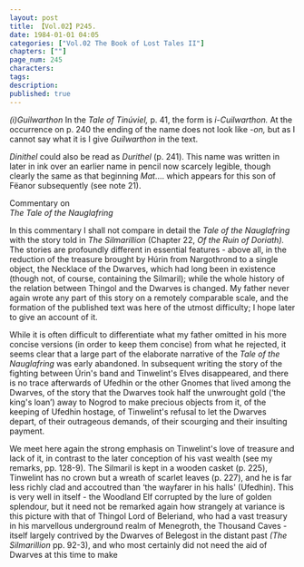 ```yaml
---
layout: post
title: 【Vol.02】P245.
date: 1984-01-01 04:05
categories: ["Vol.02 The Book of Lost Tales II"]
chapters: [""]
page_num: 245
characters: 
tags: 
description: 
published: true
---
```


<p style="text-indent: 0;">
<I>(i)Guilwarthon       </I>In the <I>Tale of Tinúviel, </I>p. 41, the form is <I>i-Cuilwarthon. </I>At the occurrence on p. 240 the ending of the name does not look like <I>-on, </I>but as I cannot say what it is I give <I>Guilwarthon </I>in the text.
</p>

<I>Dinithel </I>could also be read as <I>Durithel </I>(p. 241). This name was written in later in ink over an earlier name in pencil now scarcely legible, though clearly the same as that beginning <I>Mat</I>.... which appears for this son of Fëanor subsequently (see note 21).

Commentary on<BR><I>The Tale of the Nauglafring</I>

In this commentary I shall not compare in detail the <I>Tale of the Nauglafring </I>with the story told in <I>The Silmarillion </I>(Chapter 22, <I>Of the Ruin of Doriath). </I>The stories are profoundly different in essential features - above all, in the reduction of the treasure brought by Húrin from Nargothrond to a single object, the Necklace of the Dwarves, which had long been in existence (though not, of course, containing the Silmaril); while the whole history of the relation between Thingol and the Dwarves is changed. My father never again wrote any part of this story on a remotely comparable scale, and the formation of the published text was here of the utmost difficulty; I hope later to give an account of it.

While it is often difficult to differentiate what my father omitted in his more concise versions (in order to keep them concise) from what he rejected, it seems clear that a large part of the elaborate narrative of the <I>Tale of the Nauglafring </I>was early abandoned. In subsequent writing the story of the fighting between Úrin's band and Tinwelint's Elves disappeared, and there is no trace afterwards of Ufedhin or the other Gnomes that lived among the Dwarves, of the story that the Dwarves took half the unwrought gold (‘the king's loan’) away to Nogrod to make precious objects from it, of the keeping of Ufedhin hostage, of Tinwelint's refusal to let the Dwarves depart, of their outrageous demands, of their scourging and their insulting payment.

We meet here again the strong emphasis on Tinwelint's love of treasure and lack of it, in contrast to the later conception of his vast wealth (see my remarks, pp. 128-9). The Silmaril is kept in a wooden casket (p. 225), Tinwelint has no crown but a wreath of scarlet leaves (p. 227), and he is far less richly clad and accoutred than ‘the wayfarer in his halls' (Ufedhin). This is very well in itself - the Woodland Elf corrupted by the lure of golden splendour, but it need not be remarked again how strangely at variance is this picture with that of Thingol Lord of Beleriand, who had a vast treasury in his marvellous underground realm of Menegroth, the Thousand Caves - itself largely contrived by the Dwarves of Belegost in the distant past <I>(The Silmarillion </I>pp. 92-3), and who most certainly did not need the aid of Dwarves at this time to make

